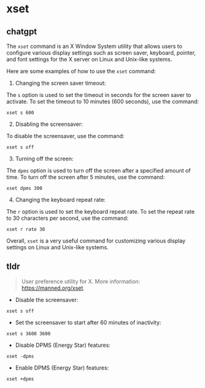 # xset 
## chatgpt 
The `xset` command is an X Window System utility that allows users to configure various display settings such as screen saver, keyboard, pointer, and font settings for the X server on Linux and Unix-like systems.

Here are some examples of how to use the `xset` command:

1. Changing the screen saver timeout:

The `s` option is used to set the timeout in seconds for the screen saver to activate. To set the timeout to 10 minutes (600 seconds), use the command:

```
xset s 600
```

2. Disabling the screensaver:

To disable the screensaver, use the command:

```
xset s off
```

3. Turning off the screen:

The `dpms` option is used to turn off the screen after a specified amount of time. To turn off the screen after 5 minutes, use the command:

```
xset dpms 300
```

4. Changing the keyboard repeat rate:

The `r` option is used to set the keyboard repeat rate. To set the repeat rate to 30 characters per second, use the command:

```
xset r rate 30
```

Overall, `xset` is a very useful command for customizing various display settings on Linux and Unix-like systems. 

## tldr 
 
> User preference utility for X.
> More information: <https://manned.org/xset>.

- Disable the screensaver:

`xset s off`

- Set the screensaver to start after 60 minutes of inactivity:

`xset s 3600 3600`

- Disable DPMS (Energy Star) features:

`xset -dpms`

- Enable DPMS (Energy Star) features:

`xset +dpms`
